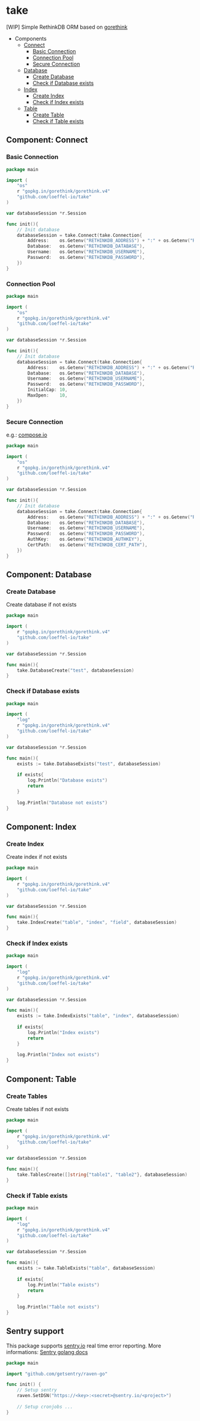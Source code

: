 # take

[WIP] Simple RethinkDB ORM based on [gorethink](https://github.com/GoRethink/gorethink)

- Components
    - [Connect](https://github.com/loeffel-io/take#component-connect)
        - [Basic Connection](https://github.com/loeffel-io/take#basic-connection)
        - [Connection Pool](https://github.com/loeffel-io/take#connection-pool)
        - [Secure Connection](https://github.com/loeffel-io/take#secure-connection)
    - [Database](https://github.com/loeffel-io/take#component-database)
        - [Create Database](https://github.com/loeffel-io/take#create-database)
        - [Check if Database exists](https://github.com/loeffel-io/take#check-if-database-exists)
    - [Index](https://github.com/loeffel-io/take#component-index)
        - [Create Index](https://github.com/loeffel-io/take#create-index)
        - [Check if Index exists](https://github.com/loeffel-io/take#check-if-index-exists)
    - [Table](https://github.com/loeffel-io/take#component-table)
        - [Create Table](https://github.com/loeffel-io/take#create-table)
        - [Check if Table exists](https://github.com/loeffel-io/take#check-if-table-exists)        

## Component: Connect

### Basic Connection

```go
package main

import (
	"os"
	r "gopkg.in/gorethink/gorethink.v4"
	"github.com/loeffel-io/take"
)

var databaseSession *r.Session

func init(){
    // Init database
    databaseSession = take.Connect(take.Connection{
        Address:    os.Getenv("RETHINKDB_ADDRESS") + ":" + os.Getenv("RETHINKDB_PORT"),
        Database:   os.Getenv("RETHINKDB_DATABASE"),
        Username:   os.Getenv("RETHINKDB_USERNAME"),
        Password:   os.Getenv("RETHINKDB_PASSWORD"),
    })
}
```

### Connection Pool

```go
package main

import (
	"os"
	r "gopkg.in/gorethink/gorethink.v4"
	"github.com/loeffel-io/take"
)

var databaseSession *r.Session

func init(){
    // Init database
    databaseSession = take.Connect(take.Connection{
        Address:    os.Getenv("RETHINKDB_ADDRESS") + ":" + os.Getenv("RETHINKDB_PORT"),
        Database:   os.Getenv("RETHINKDB_DATABASE"),
        Username:   os.Getenv("RETHINKDB_USERNAME"),
        Password:   os.Getenv("RETHINKDB_PASSWORD"),
        InitialCap: 10,
        MaxOpen:    10,
    })
}
```

### Secure Connection

e.g.: [compose.io](https://compose.io)

```go
package main

import (
	"os"
	r "gopkg.in/gorethink/gorethink.v4"
	"github.com/loeffel-io/take"
)

var databaseSession *r.Session

func init(){
    // Init database
    databaseSession = take.Connect(take.Connection{
        Address:    os.Getenv("RETHINKDB_ADDRESS") + ":" + os.Getenv("RETHINKDB_PORT"),
        Database:   os.Getenv("RETHINKDB_DATABASE"),
        Username:   os.Getenv("RETHINKDB_USERNAME"),
        Password:   os.Getenv("RETHINKDB_PASSWORD"),
        AuthKey:    os.Getenv("RETHINKDB_AUTHKEY"),
        CertPath:   os.Getenv("RETHINKDB_CERT_PATH"),
    })
}
```

## Component: Database

### Create Database

Create database if not exists

```go
package main

import (
	r "gopkg.in/gorethink/gorethink.v4"
	"github.com/loeffel-io/take"
)

var databaseSession *r.Session

func main(){
    take.DatabaseCreate("test", databaseSession)
}
```

### Check if Database exists

```go
package main

import (
	"log"
	r "gopkg.in/gorethink/gorethink.v4"
	"github.com/loeffel-io/take"
)

var databaseSession *r.Session

func main(){
    exists := take.DatabaseExists("test", databaseSession)
    
    if exists{
    	log.Println("Database exists")
    	return
    }
    
    log.Println("Database not exists")
}
```

## Component: Index

### Create Index

Create index if not exists

```go
package main

import (
	r "gopkg.in/gorethink/gorethink.v4"
	"github.com/loeffel-io/take"
)

var databaseSession *r.Session

func main(){
    take.IndexCreate("table", "index", "field", databaseSession)
}
```

### Check if Index exists

```go
package main

import (
	"log"
	r "gopkg.in/gorethink/gorethink.v4"
	"github.com/loeffel-io/take"
)

var databaseSession *r.Session

func main(){
    exists := take.IndexExists("table", "index", databaseSession)
    
    if exists{
    	log.Println("Index exists")
    	return
    }
    
    log.Println("Index not exists")
}
```

## Component: Table

### Create Tables

Create tables if not exists

```go
package main

import (
	r "gopkg.in/gorethink/gorethink.v4"
	"github.com/loeffel-io/take"
)

var databaseSession *r.Session

func main(){
    take.TablesCreate([]string{"table1", "table2"}, databaseSession)
}
```

### Check if Table exists

```go
package main

import (
	"log"
	r "gopkg.in/gorethink/gorethink.v4"
	"github.com/loeffel-io/take"
)

var databaseSession *r.Session

func main(){
    exists := take.TableExists("table", databaseSession)
    
    if exists{
    	log.Println("Table exists")
    	return
    }
    
    log.Println("Table not exists")
}
```

## Sentry support

This package supports [sentry.io](https://sentry.io) real time error reporting.
More informations: [Sentry golang docs](https://docs.sentry.io/clients/go)

```go
package main

import "github.com/getsentry/raven-go"

func init() {
    // Setup sentry
    raven.SetDSN("https://<key>:<secret>@sentry.io/<project>")
    
    // Setup cronjobs ...
}
```